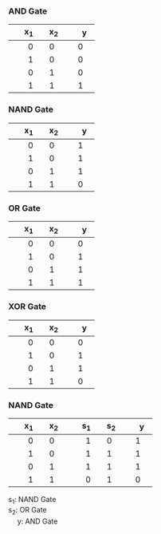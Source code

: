 ### AND Gate
|　x<sub>1</sub>　　x<sub>2</sub>　|　y　|
|:--------:|:----:|
|　0　　0　|0|
|　1　　0　|0|
|　0　　1　|0|
|　1　　1　|1|

### NAND Gate
|　x<sub>1</sub>　　x<sub>2</sub>　|　y　|
|:--------:|:----:|
|　0　　0　|1|
|　1　　0　|1|
|　0　　1　|1|
|　1　　1　|0|

### OR Gate
|　x<sub>1</sub>　　x<sub>2</sub>　|　y　|
|:--------:|:----:|
|　0　　0　|0|
|　1　　0　|1|
|　0　　1　|1|
|　1　　1　|1|

### XOR Gate
|　x<sub>1</sub>　　x<sub>2</sub>　|　y　|
|:--------:|:----:|
|　0　　0　|0|
|　1　　0　|1|
|　0　　1　|1|
|　1　　1　|0|
  
### NAND Gate
|　x<sub>1</sub>　　x<sub>2</sub>　|　s<sub>1</sub>　　s<sub>2</sub>　|　y　|
|:--------:|:--------:|:----:|
|　0　　0　|　1　　0　|1|
|　1　　0　|　1　　1　|1|
|　0　　1　|　1　　1　|1|
|　1　　1　|　0　　1　|0|

s<sub>1</sub>: NAND Gate<br>
s<sub>2</sub>: OR Gate<br>　
y: AND Gate
